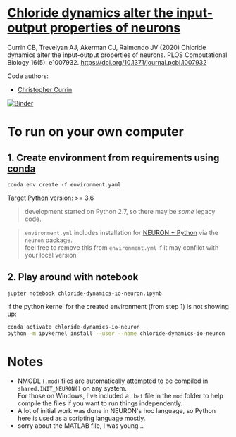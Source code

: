 # [Chloride dynamics alter the input-output properties of neurons](https://journals.plos.org/ploscompbiol/article?id=10.1371/journal.pcbi.1007932)

Currin CB, Trevelyan AJ, Akerman CJ, Raimondo JV (2020) Chloride dynamics alter the input-output properties of neurons. PLOS Computational Biology 16(5): e1007932. https://doi.org/10.1371/journal.pcbi.1007932

Code authors: 
- [Christopher Currin](https://chriscurrin.com)

[![Binder](https://mybinder.org/badge_logo.svg)](https://mybinder.org/v2/gh/ChrisCurrin/chloride-dynamics-io-neuron/master?filepath=chloride-dynamics-io-neuron.ipynb)


# To run on your own computer
## 1. Create environment from requirements using [conda](https://docs.conda.io/en/latest/)

`conda env create -f environment.yaml`

Target Python version: >= 3.6

> development started on Python 2.7, so there may be *some* legacy code. 

> `environment.yml` includes installation for [NEURON + Python](https://www.neuron.yale.edu/neuron/) via the `neuron` package.  
> feel free to remove this from `environment.yml` if it may conflict with your local version

## 2. Play around with notebook

`jupter notebook chloride-dynamics-io-neuron.ipynb`

if the python kernel for the created environment (from step 1) is not showing up:

```bash 
conda activate chloride-dynamics-io-neuron 
python -m ipykernel install --user --name chloride-dynamics-io-neuron
```

# Notes
- NMODL (`.mod`) files are automatically attempted to be compiled in `shared.INIT_NEURON()` on any system.
  \
  For those on Windows, I've included a `.bat` file in the `mod` folder to help compile the files if you want to run things independently. 
- A lot of initial work was done in NEURON's hoc language, so Python here is used as a scripting language mostly.
- sorry about the MATLAB file, I was young...

